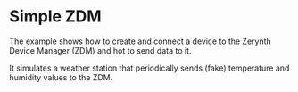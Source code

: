 Simple ZDM
==========

The example shows how to create and connect a device to the Zerynth Device Manager (ZDM) and hot to send data to it.

It simulates a weather station that periodically sends (fake) temperature and humidity values to the ZDM.
